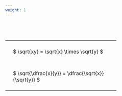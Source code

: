 ```yaml
---
weight: 1
---
```


#  
<br>
<style type="text/css">
#T_e1f05 th.col_heading {
  text-align: left;
  font-size: 1em;
}
#T_e1f05 td {
  text-align: left;
  font-size: 1em;
  padding: 1.5em;
}
#T_e1f05_row0_col0, #T_e1f05_row1_col0 {
  width: 300px;
  white-space: pre-wrap;
}
</style>
<table id="T_e1f05">
  <thead>
  </thead>
  <tbody>
    <tr>
      <td id="T_e1f05_row0_col0" class="data row0 col0" >$ \sqrt{xy} = \sqrt{x} \times \sqrt{y} $</td>
    </tr>
    <tr>
      <td id="T_e1f05_row1_col0" class="data row1 col0" >$ \sqrt{\dfrac{x}{y}} = \dfrac{\sqrt{x}}{\sqrt{y}} $</td>
    </tr>
  </tbody>
</table>
